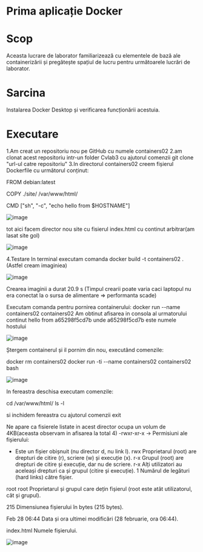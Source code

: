 # Prima aplicație Docker

# Scop
Aceasta lucrare de laborator familiarizează cu elementele de bază ale containerizării și pregătește spațiul de lucru pentru următoarele lucrări de laborator.

# Sarcina

Instalarea Docker Desktop și verificarea funcționării acestuia.

# Executare 

1.Am creat un repositoriu nou pe GitHub cu numele containers02 
2.am clonat acest repositoriu intr-un folder Cvlab3 cu ajutorul comenzii git clone "url-ul catre repositoriu"
3.In directorul containers02 creem fișierul Dockerfile cu următorul conținut:

FROM debian:latest

COPY ./site/ /var/www/html/

CMD ["sh", "-c", "echo hello from $HOSTNAME"]

![image](https://github.com/user-attachments/assets/f9aa7ae2-7b53-45a2-9b9f-9359ff691a31)

tot aici facem director nou site cu fisierul index.html cu continut arbitrar(am lasat site gol)

![image](https://github.com/user-attachments/assets/8270046c-e3bf-4a8f-8314-eb9a1dca3be4)

4.Testare 
In terminal executam comanda docker build -t containers02 . (Astfel cream imaginiea)

![image](https://github.com/user-attachments/assets/634ec4a5-1bbf-4aaa-834f-cab1245109bb)

Crearea imaginii a durat 20.9 s (Timpul crearii poate varia caci laptopul nu era conectat la o sursa de alimentare => performanta scade)

Executam comanda pentru pornirea containerului: docker run --name containers02 containers02
Am obtinut afisarea in consola al urmatorului continut hello from a65298f5cd7b unde a65298f5cd7b este numele hostului 

![image](https://github.com/user-attachments/assets/ed1116bd-7bd1-484b-8d96-dea81c1daef6)

Ștergem containerul și il pornim din nou, executând comenzile:

docker rm containers02
docker run -ti --name containers02 containers02 bash

![image](https://github.com/user-attachments/assets/70c41373-6d67-42c8-bb2c-80eb5e9732ec)

In fereastra deschisa executam comenzile:

cd /var/www/html/
ls -l

si inchidem fereastra cu ajutorul comenzii exit

Ne apare ca fisierele listate in acest director ocupa un volum de 4KB(aceasta observam in afisarea la total 4)
-rwxr-xr-x → Permisiuni ale fișierului:

- Este un fișier obișnuit (nu director d, nu link l).
rwx Proprietarul (root) are drepturi de citire (r), scriere (w) și execuție (x).
r-x Grupul (root) are drepturi de citire și execuție, dar nu de scriere.
r-x Alți utilizatori au aceleași drepturi ca și grupul (citire și execuție).
1 Numărul de legături (hard links) către fișier.

root root Proprietarul și grupul care dețin fișierul (root este atât utilizatorul, cât și grupul).

215 Dimensiunea fișierului în bytes (215 bytes).

Feb 28 06:44 Data și ora ultimei modificări (28 februarie, ora 06:44).

index.html Numele fișierului.

![image](https://github.com/user-attachments/assets/c24d7ec0-a6da-4de0-bfbf-dcb6faf1a419)
